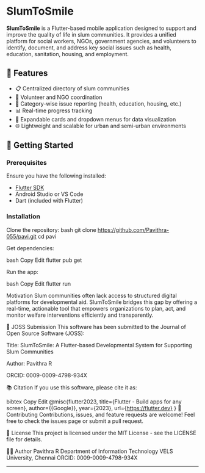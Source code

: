 # SlumToSmile

**SlumToSmile** is a Flutter-based mobile application designed to support and improve the quality of life in slum communities. It provides a unified platform for social workers, NGOs, government agencies, and volunteers to identify, document, and address key social issues such as health, education, sanitation, housing, and employment.

## 🧩 Features

- 📋 Centralized directory of slum communities
- 👥 Volunteer and NGO coordination
- 🏥 Category-wise issue reporting (health, education, housing, etc.)
- 📊 Real-time progress tracking
- 🔎 Expandable cards and dropdown menus for data visualization
- 🌐 Lightweight and scalable for urban and semi-urban environments

## 🚀 Getting Started

### Prerequisites

Ensure you have the following installed:

- [Flutter SDK](https://flutter.dev/docs/get-started/install)
- Android Studio or VS Code
- Dart (included with Flutter)

### Installation

Clone the repository:
bash
git clone https://github.com/Pavithra-055/pavi.git
cd pavi

Get dependencies:

bash
Copy
Edit
flutter pub get

Run the app:

bash
Copy
Edit
flutter run

Motivation
Slum communities often lack access to structured digital platforms for developmental aid. SlumToSmile bridges this gap by offering a real-time, actionable tool that empowers organizations to plan, act, and monitor welfare interventions efficiently and transparently.

📝 JOSS Submission
This software has been submitted to the Journal of Open Source Software (JOSS):

Title: SlumToSmile: A Flutter-based Developmental System for Supporting Slum Communities

Author: Pavithra R

ORCID: 0009-0009-4798-934X

📚 Citation
If you use this software, please cite it as:

bibtex
Copy
Edit
@misc{flutter2023,
  title={Flutter - Build apps for any screen},
  author={{Google}},
  year={2023},
  url={https://flutter.dev}
}
🤝 Contributing
Contributions, issues, and feature requests are welcome!
Feel free to check the issues page or submit a pull request.

📄 License
This project is licensed under the MIT License - see the LICENSE file for details.

🙋‍♀️ Author
Pavithra R
Department of Information Technology
VELS University, Chennai
ORCID: 0009-0009-4798-934X


---




